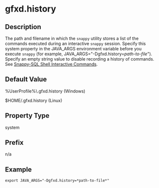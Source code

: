 # gfxd.history


## Description

The path and filename in which the `snappy` utility stores a list of the commands executed during an interactive `snappy` session. Specify this system property in the JAVA_ARGS environment variable before you execute `snappy` (for example, JAVA_ARGS="-Dgfxd.history=*path-to-file*"). Specify an empty string value to disable recording a history of commands. See [Snappy-SQL Shell Interactive Commands](../interactive_commands/store_command_reference.md).

## Default Value

%UserProfile%\\.gfxd.history (Windows)

$HOME/.gfxd.history (Linux)

## Property Type

system

## Prefix

n/a

## Example

```
export JAVA_ARGS="-Dgfxd.history=*path-to-file*"
```